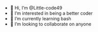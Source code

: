 - 👋 Hi, I’m @Little-code49
- 👀 I’m interested in being a better coder
- 🌱 I’m currently learning bash
- 💞️ I’m looking to collaborate on anyone

<!---
Little-code49/Little-code49 is a ✨ special ✨ repository because its `README.md` (this file) appears on your GitHub profile.
You can click the Preview link to take a look at your changes.
--->
